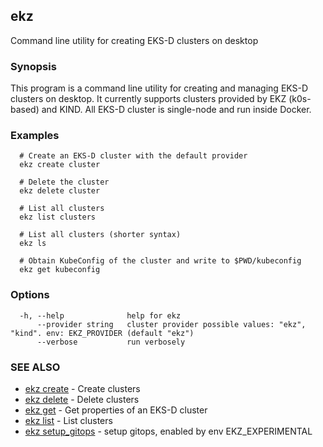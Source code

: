 ## ekz

Command line utility for creating EKS-D clusters on desktop

### Synopsis

This program is a command line utility for creating and managing EKS-D clusters on desktop.
It currently supports clusters provided by EKZ (k0s-based) and KIND.
All EKS-D cluster is single-node and run inside Docker.

### Examples

```
  # Create an EKS-D cluster with the default provider
  ekz create cluster

  # Delete the cluster
  ekz delete cluster

  # List all clusters
  ekz list clusters

  # List all clusters (shorter syntax)
  ekz ls

  # Obtain KubeConfig of the cluster and write to $PWD/kubeconfig
  ekz get kubeconfig

```

### Options

```
  -h, --help              help for ekz
      --provider string   cluster provider possible values: "ekz", "kind". env: EKZ_PROVIDER (default "ekz")
      --verbose           run verbosely
```

### SEE ALSO

* [ekz create](ekz_create.md)	 - Create clusters
* [ekz delete](ekz_delete.md)	 - Delete clusters
* [ekz get](ekz_get.md)	 - Get properties of an EKS-D cluster
* [ekz list](ekz_list.md)	 - List clusters
* [ekz setup_gitops](ekz_setup_gitops.md)	 - setup gitops, enabled by env EKZ_EXPERIMENTAL

